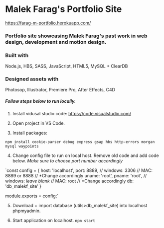 # Malek Farag's Portfolio Site

https://farag-m-portfolio.herokuapp.com/

### Portfolio site showcasing Malek Farag's past work in web design, development and motion design.


### Built with 

Node.js, HBS, SASS, JavaScript, HTML5, MySQL + ClearDB


### Designed assets with

Photosop, Illustrator, Premiere Pro, After Effects, C4D



##### Follow steps below to run locally.

1. Install vidusal studio code:  https://code.visualstudio.com/

2. Open project in VS Code.

3. Install packages:

`npm install cookie-parser debug express gsap hbs http-errors morgan mysql waypoints`

4. Change config file to run on local host. Remove old code and add code below.
*Make sure to choose port number accordingly*

`const config = {
    host: 'localhost',
    port: 8889, // windows: 3306 // MAC: 8889 or 8888 // *Change accordingly
    uname: 'root',
    pname: 'root', // windows: *leave blank* // MAC: root // *Change accordingly
    db: 'db_malekf_site'
 }

module.exports = config;`

5. Download + import database (utils>db_malekf_site) into localhost phpmyadmin.

6. Start application on localhost. `npm start`
